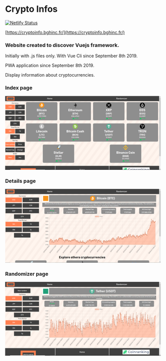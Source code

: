 # Crypto Infos

[![Netlify Status](https://api.netlify.com/api/v1/badges/02d090ff-9d35-4714-84ec-da71bf544ced/deploy-status)](https://app.netlify.com/sites/dazzling-allen-d0469d/deploys)

[https://cryptoinfo.bghinc.fr/](https://cryptoinfo.bghinc.fr/)

### Website created to discover Vuejs framework.

Initially with .js files only.
With Vue Cli since September 8th 2019.

PWA application since September 8th 2019.

Display information about cryptocurrencies.

### Index page

![Index Page](Images/index.PNG "Index Page Image") 

### Details page

![Details Page](Images/details.PNG "Details Page Image") 

### Randomizer page

![Randomizer Page](Images/randomizer.PNG "Randomizer Page Image") 
